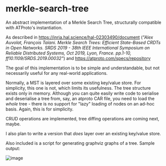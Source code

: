 # merkle-search-tree
An abstract implementation of a Merkle Search Tree, structurally compatible with ATProto's instantiation.

As described in https://inria.hal.science/hal-02303490/document (*"Alex Auvolat, François Taïani. Merkle Search Trees: Efficient State-Based CRDTs in Open Networks. SRDS 2019 - 38th IEEE International Symposium on Reliable Distributed Systems, Oct 2019, Lyon, France. pp.1-10, ff10.1109/SRDS.2019.00032"*) and https://atproto.com/specs/repository

The goal of this implementation is to be simple and understandable, but not necessarily useful for any real-world applications.

Normally, a MST is layered over some existing key/value store. For simplicity, this one is not, which limits its usefulness. The tree structure exists only in memory. Although you can quite easily write code to serialise and deserialise a tree from, say, an atproto CAR file, you need to load the *whole* tree - there is no support for "lazy" loading of nodes on an ad-hoc basis. Again, this is for simplicity.

CRUD operations are implemented, tree diffing operations are coming next, maybe.

I also plan to write a version that *does* layer over an existing key/value store.

Also included is a script for generating graphviz graphs of a tree. Sample output:

![image](https://github.com/DavidBuchanan314/merkle-search-tree/assets/13520633/4647265a-29aa-4d76-8928-b863f5b300f9)
